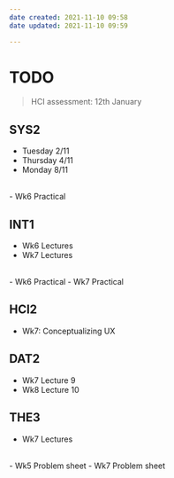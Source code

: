 ```yaml
---
date created: 2021-11-10 09:58
date updated: 2021-11-10 09:59

---
```


# TODO

> HCI assessment: 12th January

## SYS2

- Tuesday 2/11
- Thursday 4/11
- Monday 8/11
<br>
- Wk6 Practical

## INT1

- Wk6 Lectures
- Wk7 Lectures
<br>
- Wk6 Practical
- Wk7 Practical

## HCI2

- Wk7: Conceptualizing UX

## DAT2

- Wk7 Lecture 9
- Wk8 Lecture 10

## THE3

- Wk7 Lectures
<br>
- Wk5 Problem sheet
- Wk7 Problem sheet
